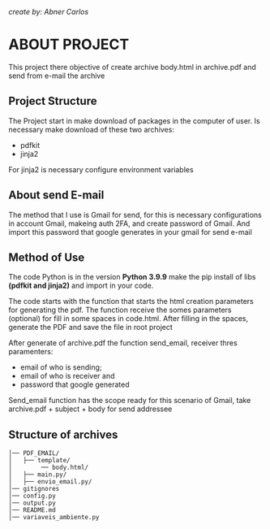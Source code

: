 _create by: Abner Carlos_

# ABOUT PROJECT


This project there objective of create archive body.html in archive.pdf and send from e-mail the archive


## Project Structure

The Project start in make download of packages in the computer of user. Is necessary make download of these two archives:
- pdfkit
- jinja2

For jinja2 is necessary configure environment variables


## About send E-mail
The method that I use is Gmail for send, for this is necessary configurations in account Gmail, makeing auth 2FA, and create password of Gmail. And import this password that google generates in your gmail for send e-mail



## Method of Use
The code Python is in the version <b>Python 3.9.9</b> make the pip install of libs <b>(pdfkit and jinja2)</b> and import in your code.

The code starts with the function that starts the html creation parameters for generating the pdf. The function receive the somes parameters (optional) for fill in some spaces in code.html. After filling in the spaces, generate the PDF and save the file in root project

After generate of archive.pdf the function send_email, receiver thres paramenters:
- email of who is sending;
- email of who is receiver and
- password that google generated

Send_email function has the scope ready for this scenario of Gmail, take archive.pdf + subject + body for send addressee



## Structure of archives
```
│── PDF_EMAIL/  
│   ├── template/  
│        ── body.html/  
│   ├── main.py/  
│   ├── envio_email.py/  
│── gitignores  
│── config.py  
│── output.py
│── README.md  
│── variaveis_ambiente.py
```